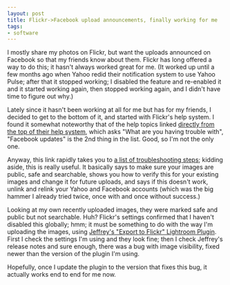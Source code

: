 ```yaml
---
layout: post
title: Flickr->Facebook upload announcements, finally working for me
tags:
- software
---
```

I mostly share my photos on Flickr, but want the uploads announced on Facebook
so that my friends know about them. Flickr has long offered a way to do this;
it hasn't always worked great for me. (It worked up until a few months ago
when Yahoo redid their notification system to use Yahoo Pulse; after that it
stopped working; I disabled the feature and re-enabled it and it started
working again, then stopped working again, and I didn't have time to figure
out why.)

Lately since it hasn't been working at all for me but has for my friends, I
decided to get to the bottom of it, and started with Flickr's help system. I
found it somewhat noteworthy that of the help topics linked [directly from the
top of their help system](http://www.flickr.com/help/), which asks "What are
you having trouble with", "Facebook updates" is the 2nd thing in the list.
Good, so I'm not the only one.

Anyway, this link rapidly takes you to [a list of troubleshooting
steps](http://www.flickr.com/help/with/facebook); kidding aside, this is
really useful. It basically says to make sure your images are public, safe and
searchable, shows you how to verify this for your existing images and change
it for future uploads, and says if this doesn't work, unlink and relink your
Yahoo and Facebook accounts (which was the big hammer I already tried twice,
once with and once without success.)

Looking at my own recently uploaded images, they were marked safe and public
but not searchable. Huh? Flickr's settings confirmed that I haven't disabled
this globally; hmm; it must be something to do with the way I'm uploading the
images, using [Jeffrey's "Export to Flickr" Lightroom
Plugin](http://regex.info/blog/lightroom-goodies/flickr). First I check the
settings I'm using and they look fine; then I check Jeffrey's release notes
and sure enough, there was a bug with image visibility, fixed newer than the
version of the plugin I'm using.

Hopefully, once I update the plugin to the version that fixes this bug, it
actually works end to end for me now.

